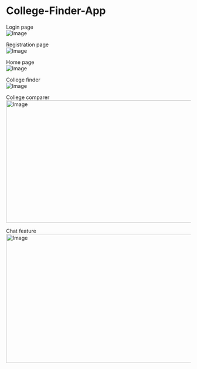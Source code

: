 # College-Finder-App

Login page  
![Image](https://github.com/user-attachments/assets/7ec0397c-2e8b-4f70-9f74-66554e9acb85)


Registration page  
![Image](https://github.com/user-attachments/assets/07758944-3196-469e-9c41-13e8e398a89e)


Home page  
![Image](https://github.com/user-attachments/assets/da2b5668-2418-4a67-9010-abda24d77a3b)


College finder  
![Image](https://github.com/user-attachments/assets/09ab0b3e-06d3-4905-aa81-9e804759d74a)


College comparer  
<img width="622" height="334" alt="Image" src="https://github.com/user-attachments/assets/6d59a4c9-502c-4299-9901-3e5ce7a57230" />


Chat feature  
<img width="640" height="352" alt="Image" src="https://github.com/user-attachments/assets/9ed569ae-394e-4889-87fe-1ecde04f7bce" />
